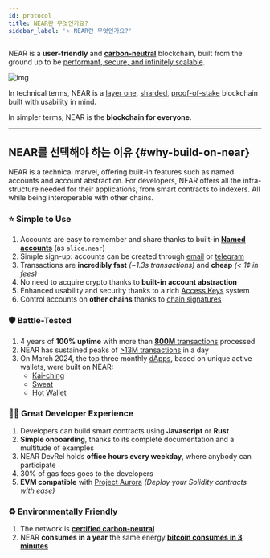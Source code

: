 ```yaml
---
id: protocol
title: NEAR란 무엇인가요?
sidebar_label: '⭐ NEAR란 무엇인가요?'
---
```


NEAR is a **user-friendly** and [**carbon-neutral**](https://near.org/blog/near-climate-neutral-product/) blockchain, built from the ground up to be [performant, secure, and infinitely scalable](https://www.leewayhertz.com/comparison-of-blockchain-protocols#Parallel-comparison-of-various-blockchain-networks).

![img](@site/static/docs/assets/welcome-pages/protocol.png)

In technical terms, NEAR is a [layer one](https://coinmarketcap.com/academy/glossary/layer-1-blockchain), [sharded](https://near.org/blog/near-launches-nightshade-sharding-paving-the-way-for-mass-adoption), [proof-of-stake](https://en.wikipedia.org/wiki/Proof_of_stake) blockchain built with usability in mind.

In simpler terms, NEAR is the **blockchain for everyone**.

---

## NEAR를 선택해야 하는 이유 {#why-build-on-near}
NEAR is a technical marvel, offering built-in features such as named accounts and account abstraction. For developers, NEAR offers all the infra-structure needed for their applications, from smart contracts to indexers. All while being interoperable with other chains.

### ⭐ Simple to Use
1. Accounts are easy to remember and share thanks to built-in [**Named accounts**](../protocol/account-model.md) (as `alice.near`)
2. Simple sign-up: accounts can be created through [email](https://near.org/signup) or [telegram](https://web.telegram.org/k/#@herewalletbot)
3. Transactions are **incredibly fast** _(~1.3s transactions)_ and **cheap** _(< 1¢ in fees)_
4. No need to acquire crypto thanks to **built-in account abstraction**
5. Enhanced usability and security thanks to a rich [Access Keys](../protocol/access-keys.md) system
6. Control accounts on **other chains** thanks to [chain signatures](../abstraction/chain-signatures.md)

### 🛡️ Battle-Tested
1. 4 years of **100% uptime** with more than [**800M** transactions](https://pikespeak.ai/near-world/overview) processed
2. NEAR has sustained peaks of [>13M transactions](https://pikespeak.ai/near-world/overview) in a day
3. On March 2024, the top three monthly [dApps](https://dappradar.com/rankings?range=30d), based on unique active wallets, were built on NEAR:
    - [Kai-ching](https://cosmose.ai/)
    - [Sweat](https://sweateconomy.com/)
    - [Hot Wallet](https://t.me/herewalletbot/)

### 🧑‍💻 Great Developer Experience
1. Developers can build smart contracts using **Javascript** or **Rust**
2. **Simple onboarding**, thanks to its complete documentation and a multitude of examples
3. NEAR DevRel holds **office hours every weekday**, where anybody can participate
4. 30% of gas fees goes to the developers
5. **EVM compatible** with [Project Aurora](http://www.aurora.dev) _(Deploy your Solidity contracts with ease)_

### ♻️ Environmentally Friendly
1. The network is **[certified carbon-neutral](https://near.org/blog/the-near-blockchain-is-climate-neutral/)**
2. NEAR **consumes in a year** the same energy [**bitcoin consumes in 3 minutes**](https://medium.com/nearprotocol/how-near-went-carbon-neutral-e656db96da47#:~:text=The%20firm%20found%20that%20NEAR,PoS%20technology%20instead%20of%20PoW)